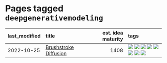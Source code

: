 # Pages tagged `deepgenerativemodeling`

|last_modified|title|est. idea maturity|tags
|:---|:---|---:|:---|
|2022-10-25|[Brushstroke Diffusion](../brushstroke-diffusion.md)|1408|[![](https://img.shields.io/badge/tag-artisticstyletransfer-3f9741)](../tags/artisticstyletransfer.md) [![](https://img.shields.io/badge/tag-creativity-c6963e)](../tags/creativity.md) [![](https://img.shields.io/badge/tag-deepgenerativemodeling-6013c8)](../tags/deepgenerativemodeling.md) [![](https://img.shields.io/badge/tag-experimental-ff6770)](../tags/experimental.md) [![](https://img.shields.io/badge/tag-imageprocessing-e3be61)](../tags/imageprocessing.md) [![](https://img.shields.io/badge/tag-modeltraining-e9b626)](../tags/modeltraining.md) [![](https://img.shields.io/badge/tag-painting-1614f8)](../tags/painting.md) [![](https://img.shields.io/badge/tag-wip-a4124b)](../tags/wip.md)|